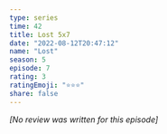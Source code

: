 ```yaml
---
type: series
time: 42
title: Lost 5x7
date: "2022-08-12T20:47:12"
name: "Lost"
season: 5
episode: 7
rating: 3
ratingEmoji: "⭐️⭐️⭐️"
share: false
---
```


*[No review was written for this episode]*